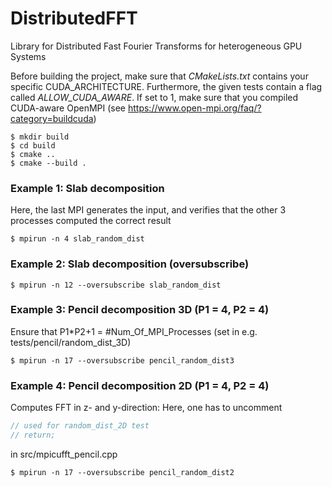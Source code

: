 # DistributedFFT
Library for Distributed Fast Fourier Transforms for heterogeneous GPU Systems

Before building the project, make sure that *CMakeLists.txt* contains your specific CUDA_ARCHITECTURE.
Furthermore, the given tests contain a flag called *ALLOW_CUDA_AWARE*. If set to 1, make sure that you compiled CUDA-aware OpenMPI (see https://www.open-mpi.org/faq/?category=buildcuda)

```
$ mkdir build
$ cd build
$ cmake ..
$ cmake --build .
```

### Example 1: Slab decomposition
Here, the last MPI generates the input, and verifies that the other 3 processes computed the correct result
```
$ mpirun -n 4 slab_random_dist
```

### Example 2: Slab decomposition (oversubscribe)
```
$ mpirun -n 12 --oversubscribe slab_random_dist
```

### Example 3: Pencil decomposition 3D (P1 = 4, P2 = 4)
Ensure that P1*P2+1 = #Num_Of_MPI_Processes (set in e.g. tests/pencil/random_dist_3D)
```
$ mpirun -n 17 --oversubscribe pencil_random_dist3
```

### Example 4: Pencil decomposition 2D (P1 = 4, P2 = 4)
Computes FFT in z- and y-direction: Here, one has to uncomment 
```c
// used for random_dist_2D test
// return;
```
in src/mpicufft_pencil.cpp
```
$ mpirun -n 17 --oversubscribe pencil_random_dist2
```
